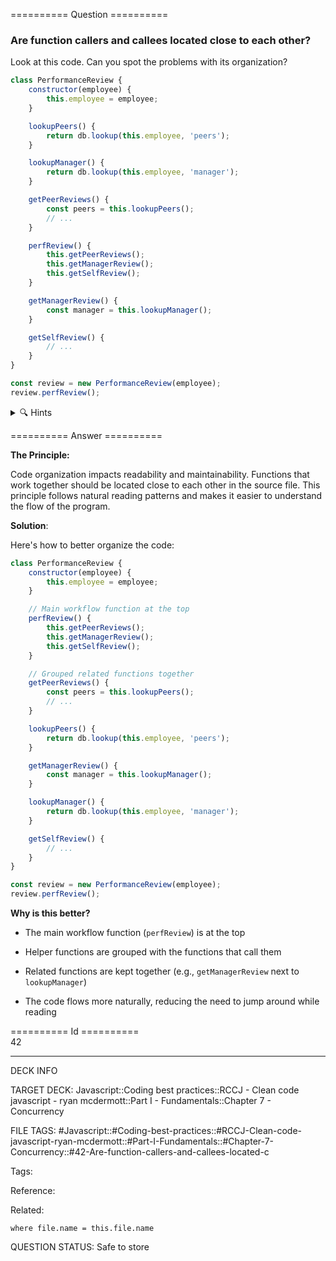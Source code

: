 ========== Question ==========  

### Are function callers and callees located close to each other?

Look at this code. Can you spot the problems with its organization?

```javascript
class PerformanceReview {
    constructor(employee) {
        this.employee = employee;
    }

    lookupPeers() {
        return db.lookup(this.employee, 'peers');
    }

    lookupManager() {
        return db.lookup(this.employee, 'manager');
    }

    getPeerReviews() {
        const peers = this.lookupPeers();
        // ...
    }

    perfReview() {
        this.getPeerReviews();
        this.getManagerReview();
        this.getSelfReview();
    }

    getManagerReview() {
        const manager = this.lookupManager();
    }

    getSelfReview() {
        // ...
    }
}

const review = new PerformanceReview(employee);
review.perfReview();
```

<details><summary>🔍 Hints</summary>

Think about:

-   How are related functions positioned relative to each other?

-   Which functions call other functions?

-   How many times do you need to scroll up and down to understand the flow?

-   What would make the code easier to read?

</details>  

========== Answer ==========  

**The Principle:**

Code organization impacts readability and maintainability. Functions that work together should be located close to each other in the source file. This principle follows natural reading patterns and makes it easier to understand the flow of the program.

**Solution**:

Here's how to better organize the code:

```javascript
class PerformanceReview {
    constructor(employee) {
        this.employee = employee;
    }

    // Main workflow function at the top
    perfReview() {
        this.getPeerReviews();
        this.getManagerReview();
        this.getSelfReview();
    }

    // Grouped related functions together
    getPeerReviews() {
        const peers = this.lookupPeers();
        // ...
    }

    lookupPeers() {
        return db.lookup(this.employee, 'peers');
    }

    getManagerReview() {
        const manager = this.lookupManager();
    }

    lookupManager() {
        return db.lookup(this.employee, 'manager');
    }

    getSelfReview() {
        // ...
    }
}

const review = new PerformanceReview(employee);
review.perfReview();
```

**Why is this better?**

-   The main workflow function (`perfReview`) is at the top

-   Helper functions are grouped with the functions that call them

-   Related functions are kept together (e.g., `getManagerReview` next to `lookupManager`)

-   The code flows more naturally, reducing the need to jump around while reading

========== Id ==========  
42

---

DECK INFO

TARGET DECK: Javascript::Coding best practices::RCCJ - Clean code javascript - ryan mcdermott::Part I - Fundamentals::Chapter 7 - Concurrency

FILE TAGS: #Javascript::#Coding-best-practices::#RCCJ-Clean-code-javascript-ryan-mcdermott::#Part-I-Fundamentals::#Chapter-7-Concurrency::#42-Are-function-callers-and-callees-located-c

Tags:

Reference:

Related:

```dataview
where file.name = this.file.name
```

QUESTION STATUS: Safe to store
